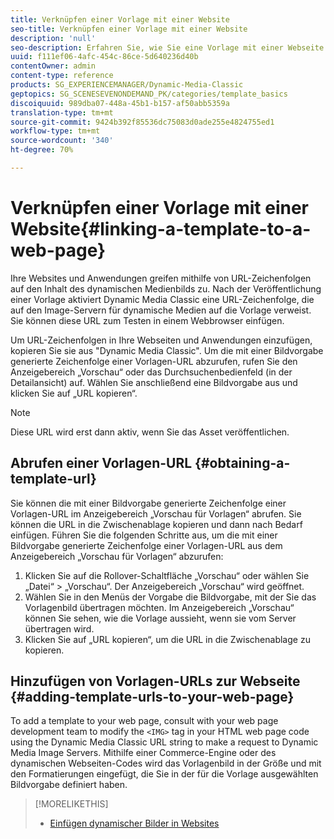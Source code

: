 ```yaml
---
title: Verknüpfen einer Vorlage mit einer Website
seo-title: Verknüpfen einer Vorlage mit einer Website
description: 'null'
seo-description: Erfahren Sie, wie Sie eine Vorlage mit einer Webseite verknüpfen.
uuid: f111ef06-4afc-454c-86ce-5d640236d40b
contentOwner: admin
content-type: reference
products: SG_EXPERIENCEMANAGER/Dynamic-Media-Classic
geptopics: SG_SCENESEVENONDEMAND_PK/categories/template_basics
discoiquuid: 989dba07-448a-45b1-b157-af50abb5359a
translation-type: tm+mt
source-git-commit: 9424b392f85536dc75083d0ade255e4824755ed1
workflow-type: tm+mt
source-wordcount: '340'
ht-degree: 70%

---
```



# Verknüpfen einer Vorlage mit einer Website{#linking-a-template-to-a-web-page}

Ihre Websites und Anwendungen greifen mithilfe von URL-Zeichenfolgen auf den Inhalt des dynamischen Medienbilds zu. Nach der Veröffentlichung einer Vorlage aktiviert Dynamic Media Classic eine URL-Zeichenfolge, die auf den Image-Servern für dynamische Medien auf die Vorlage verweist. Sie können diese URL zum Testen in einem Webbrowser einfügen.

Um URL-Zeichenfolgen in Ihre Webseiten und Anwendungen einzufügen, kopieren Sie sie aus &quot;Dynamic Media Classic&quot;. Um die mit einer Bildvorgabe generierte Zeichenfolge einer Vorlagen-URL abzurufen, rufen Sie den Anzeigebereich „Vorschau“ oder das Durchsuchenbedienfeld (in der Detailansicht) auf. Wählen Sie anschließend eine Bildvorgabe aus und klicken Sie auf „URL kopieren“.

>[!NOTE]
>
>Diese URL wird erst dann aktiv, wenn Sie das Asset veröffentlichen.

## Abrufen einer Vorlagen-URL {#obtaining-a-template-url}

Sie können die mit einer Bildvorgabe generierte Zeichenfolge einer Vorlagen-URL im Anzeigebereich „Vorschau für Vorlagen“ abrufen. Sie können die URL in die Zwischenablage kopieren und dann nach Bedarf einfügen. Führen Sie die folgenden Schritte aus, um die mit einer Bildvorgabe generierte Zeichenfolge einer Vorlagen-URL aus dem Anzeigebereich „Vorschau für Vorlagen“ abzurufen:

1. Klicken Sie auf die Rollover-Schaltfläche „Vorschau“ oder wählen Sie „Datei“ > „Vorschau“. Der Anzeigebereich „Vorschau“ wird geöffnet.
1. Wählen Sie in den Menüs der Vorgabe die Bildvorgabe, mit der Sie das Vorlagenbild übertragen möchten. Im Anzeigebereich „Vorschau“ können Sie sehen, wie die Vorlage aussieht, wenn sie vom Server übertragen wird.
1. Klicken Sie auf „URL kopieren“, um die URL in die Zwischenablage zu kopieren.

## Hinzufügen von Vorlagen-URLs zur Webseite {#adding-template-urls-to-your-web-page}

To add a template to your web page, consult with your web page development team to modify the `<IMG>` tag in your HTML web page code using the Dynamic Media Classic URL string to make a request to Dynamic Media Image Servers. Mithilfe einer Commerce-Engine oder des dynamischen Webseiten-Codes wird das Vorlagenbild in der Größe und mit den Formatierungen eingefügt, die Sie in der für die Vorlage ausgewählten Bildvorgabe definiert haben.

>[!MORELIKETHIS]
>
>* [Einfügen dynamischer Bilder in Websites](linking-urls-web-application.md#adding_dynamic_images_to_your_web_page)

